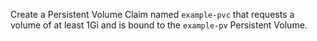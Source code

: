 
Create a Persistent Volume Claim named `example-pvc` that requests a volume of at least 1Gi and is bound to the `example-pv` Persistent Volume.
